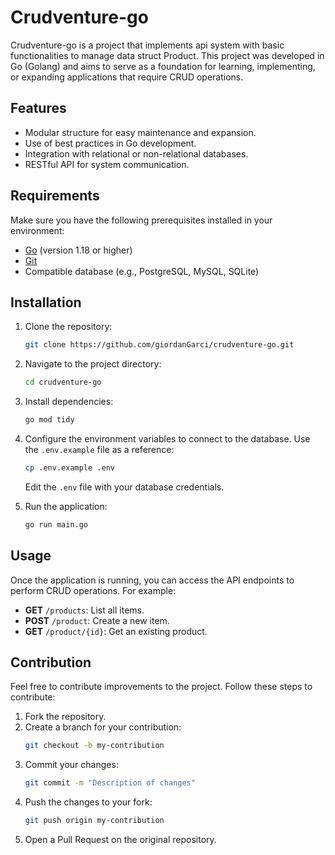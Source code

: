 # Crudventure-go

Crudventure-go is a project that implements api system with basic functionalities to manage data struct Product. This project was developed in Go (Golang) and aims to serve as a foundation for learning, implementing, or expanding applications that require CRUD operations.

## Features

- Modular structure for easy maintenance and expansion.
- Use of best practices in Go development.
- Integration with relational or non-relational databases.
- RESTful API for system communication.

## Requirements

Make sure you have the following prerequisites installed in your environment:

- [Go](https://go.dev/) (version 1.18 or higher)
- [Git](https://git-scm.com/)
- Compatible database (e.g., PostgreSQL, MySQL, SQLite)

## Installation

1. Clone the repository:
   ```bash
   git clone https://github.com/giordanGarci/crudventure-go.git
   ```

2. Navigate to the project directory:
   ```bash
   cd crudventure-go
   ```

3. Install dependencies:
   ```bash
   go mod tidy
   ```

4. Configure the environment variables to connect to the database. Use the `.env.example` file as a reference:
   ```bash
   cp .env.example .env
   ```
   Edit the `.env` file with your database credentials.

5. Run the application:
   ```bash
   go run main.go
   ```

## Usage

Once the application is running, you can access the API endpoints to perform CRUD operations. For example:

- **GET** `/products`: List all items.
- **POST** `/product`: Create a new item.
- **GET** `/product/{id}`: Get an existing product.

## Contribution

Feel free to contribute improvements to the project. Follow these steps to contribute:

1. Fork the repository.
2. Create a branch for your contribution:
   ```bash
   git checkout -b my-contribution
   ```
3. Commit your changes:
   ```bash
   git commit -m "Description of changes"
   ```
4. Push the changes to your fork:
   ```bash
   git push origin my-contribution
   ```
5. Open a Pull Request on the original repository.

